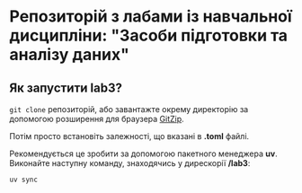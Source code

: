# Репозиторій з лабами із навчальної дисципліни: "Засоби підготовки та аналізу даних"
## Як запустити lab3?

`git clone` репозиторій, або завантажте окрему директорію за допомогою розширення для браузера [GitZip](https://chromewebstore.google.com/detail/gitzip-for-github/ffabmkklhbepgcgfonabamgnfafbdlkn?pli=1).

Потім просто встановіть залежності, що вказані в **.toml** файлі.

Рекомендується це зробити за допомогою пакетного менеджера **uv**. Виконайте наступну команду, знаходячись у дирескорії **/lab3**:

`uv sync`
